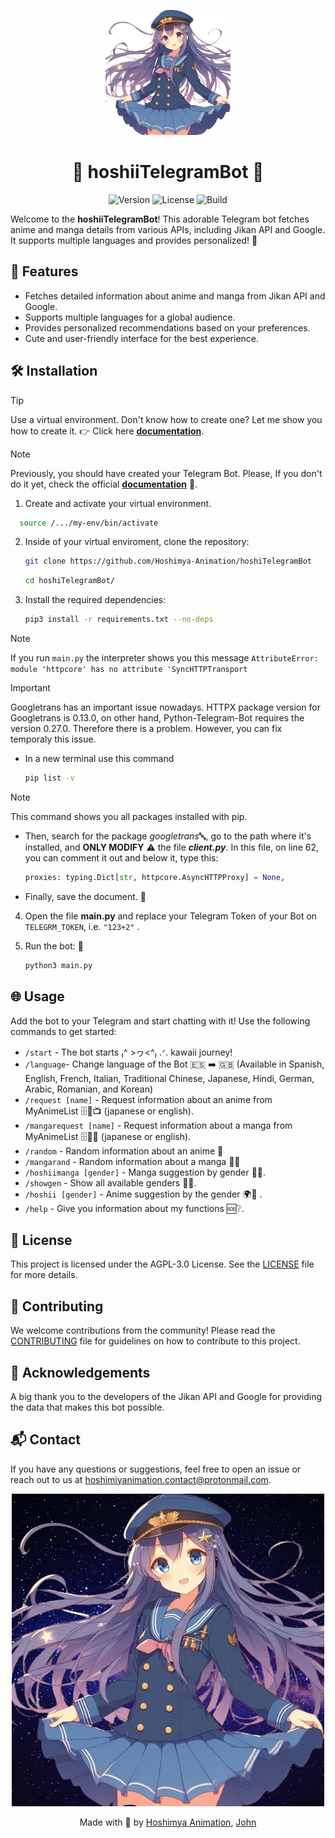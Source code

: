 <p align="center">
  <img src="img/logo_draf.png" alt="Kawaii Bot" width="200px"/>
</p>

<h1 align="center">🌸 hoshiiTelegramBot 🌸</h1>

<p align="center">
  <img src="https://img.shields.io/badge/version-1.1..0-brightgreen" alt="Version" />
  <img src="https://img.shields.io/badge/license-AGPL3.0-blue?style=flat&color=blue" alt="License" />
  <img src="https://img.shields.io/badge/test-passed-pass?style=flat&color=red" alt="Build" />
</p>

Welcome to the **hoshiiTelegramBot**! This adorable Telegram bot fetches anime and manga details from various APIs, including Jikan API and Google. It supports multiple languages and provides personalized! 🌟

## 🌟 Features

- Fetches detailed information about anime and manga from Jikan API and Google.
- Supports multiple languages for a global audience.
- Provides personalized recommendations based on your preferences.
- Cute and user-friendly interface for the best experience.

## 🛠️ Installation

> [!TIP]
> Use a virtual environment. Don't know how to create one? Let me show you how to create it. 👉 Click here **[documentation](https://docs.python.org/3/library/venv.html)**.

> [!NOTE]
> Previously, you should have created your Telegram Bot. Please, If you don't do it yet, check the official **[documentation](https://core.telegram.org/bots#how-do-i-create-a-bot)** 🤖.


1. Create and activate your virtual environment.
  ```bash
    source /.../my-env/bin/activate
  ```
2. Inside of your virtual enviroment, clone the repository:
    ```bash
    git clone https://github.com/Hoshimya-Animation/hoshiTelegramBot
    ```
    ```bash
    cd hoshiTelegramBot/
    ```

3. Install the required dependencies:
    ```bash
    pip3 install -r requirements.txt --no-deps
    ```
> [!NOTE]
> If you run ```main.py``` the interpreter shows you this message ```AttributeError: module 'httpcore' has no attribute 'SyncHTTPTransport```

> [!IMPORTANT]
> Googletrans has an important issue nowadays. HTTPX package version  for Googletrans is 0.13.0, on other hand, Python-Telegram-Bot requires the version 0.27.0. Therefore there is a problem. However, you can fix temporaly this issue. 
    
- In a new terminal use this command

    ```bash
    pip list -v
    ```

> [!NOTE]
> This command shows you all packages installed with pip.

- Then, search for the package *googletrans*🔤, go to the path where it's installed, and **ONLY MODIFY** ⚠️ the file ***client.py***. In this file, on line 62, you can comment it out and below it, type this:

    ```python
    proxies: typing.Dict[str, httpcore.AsyncHTTPProxy] = None,
    ```
- Finally, save the document. 📄

4. Open the file **main.py** and replace your Telegram Token of your Bot on ```TELEGRM_TOKEN```, i.e. ```"123+2"``` .


5. Run the bot: 🤖
    ```bash
    python3 main.py
    ```

## 🌐 Usage

Add the bot to your Telegram and start chatting with it! Use the following commands to get started:

- `/start` - The bot starts ₍^ >ヮ<^₎ .ᐟ. kawaii journey!
- `/language`- Change language of the Bot 🇪🇸 ➡️ 🇬🇧 (Available in Spanish, English, French, Italian, Traditional Chinese, Japanese, Hindi, German, Arabic, Romanian, and Korean)
- `/request [name]` - Request information about an anime from MyAnimeList 🗄🔎📺 (japanese or english).
- `/mangarequest [name]` - Request information about a manga from MyAnimeList 🗄🔎📖 (japanese or english).
- `/random` - Random information about an anime 🎲
- `/mangarand` - Random information about a manga 🎲📖
- `/hoshiimanga [gender]` - Manga suggestion by gender 🍱📖.
- `/showgen` - Show all available genders 🍘🎎.
- `/hoshii [gender]` - Anime suggestion by the gender 🌍🍱 .
- `/help` - Give you information about my functions 🆘❔.



## 📜 License

This project is licensed under the AGPL-3.0 License. See the [LICENSE](LICENSE) file for more details.

## 🙌 Contributing

We welcome contributions from the community! Please read the [CONTRIBUTING](CONTRIBUTING.md) file for guidelines on how to contribute to this project.

## 💖 Acknowledgements

A big thank you to the developers of the Jikan API and Google for providing the data that makes this bot possible.

## 📬 Contact

If you have any questions or suggestions, feel free to open an issue or reach out to us at [hoshimiyanimation.contact@protonmail.com](mailto:hoshimiyanimation.contact@protonmail.com.).

<p align="center">
  <img src="img/logo_draf2.png" alt="Kawaii Bot2""/>
</p>

<p align="center">
  Made with 💖 by <a href="https://github.com/Hoshimya-Animation">Hoshimya Animation</a>, <a href="https://github.com/JohnKun136NVCP">John </a>
</p>
